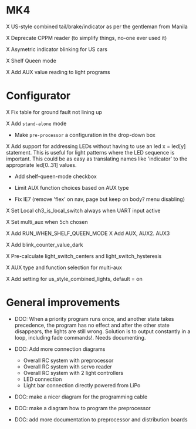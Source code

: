 # MK4

X US-style combined tail/brake/indicator as per the gentleman from Manila

X Deprecate CPPM reader (to simplify things, no-one ever used it)

X Asymetric indicator blinking for US cars

X Shelf Queen mode

X Add AUX value reading to light programs

# Configurator

X Fix table for ground fault not lining up

X Add `stand-alone` mode

* Make `pre-processor` a configuration in the drop-down box

X Add support for addressing LEDs without having to use an
    led x = led[y] statement. This is useful for light patterns where the
    LED sequence is important. This could be as easy as translating names like
    'indicator' to the appropriate led[0..31] values.


* Add shelf-queen-mode checkbox

* Limit AUX function choices based on AUX type

* Fix IE7 (remove 'flex' on nav, page but keep on body? menu disabling)

X Set Local ch3_is_local_switch always when UART input active

X Set multi_aux when 5ch chosen

X Add RUN_WHEN_SHELF_QUEEN_MODE
X Add AUX, AUX2. AUX3

X Add blink_counter_value_dark

X Pre-calculate light_switch_centers and light_switch_hysteresis

X AUX type and function selection for multi-aux

X Add setting for us_style_combined_lights, default = on


# General improvements

* DOC: When a priority program runs once, and another state takes precedence,
  the program has no effect and after the other state disappears, the lights
  are still wrong. Solution is to output constantly in a loop,
  including fade commands!.
  Needs documenting.

* DOC: Add more connection diagrams
    - Overall RC system with preprocessor
    - Overall RC system with servo reader
    - Overall RC system with 2 light controllers
    - LED connection
    - Light bar connection directly powered from LiPo

* DOC: make a nicer diagram for the programming cable

* DOC: make a diagram how to program the preprocessor

* DOC: add more documentation to preprocessor and distribution boards